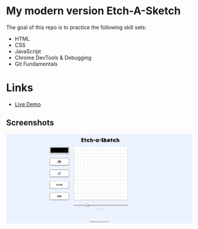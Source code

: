 # My modern version Etch-A-Sketch 

The goal of this repo is to practice the following skill sets:

- HTML
- CSS
- JavaScript
- Chrome DevTools & Debugging
- Git Fundamentals

# Links

- [Live Demo](https://pb-5.github.io/modern-etch-a-sketch/)

## Screenshots

![Desktop screenshot](desktop.JPG)

